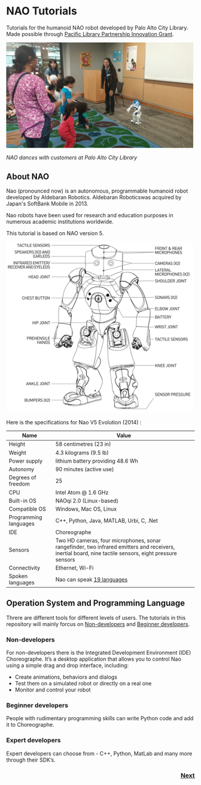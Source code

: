 
# NAO Tutorials 

Tutorials for the humanoid NAO robot developed by Palo Alto City Library. Made possible through [Pacific Library Partnership Innovation Grant](http://www.plpinfo.org/innovation-grants/).

<img src="./Tutorial/readmeImages/naostorytime.jpg" width="500px"/>


*NAO dances with customers at Palo Alto City Library*

## About NAO

Nao (pronounced now) is an autonomous, programmable humanoid robot developed by Aldebaran Robotics. Aldebaran Roboticswas acquired by Japan's SoftBank Mobile in 2013.

Nao robots have been used for research and education purposes in numerous academic institutions worldwide.

This tutorial is based on NAO version 5. 

<img src="./Tutorial/readmeImages/nao_h25_pres.png" width="500px"/>

Here is the specifications for Nao V5 Evolution (2014) :

Name | Value
--- | ---
Height	| 58 centimetres (23 in)
Weight	| 4.3 kilograms (9.5 lb)
Power supply | lithium battery providing 48.6 Wh
Autonomy | 90 minutes (active use)
Degrees of freedom | 25
CPU | Intel Atom @ 1.6 GHz
Built-in OS | NAOqi 2.0 (Linux-based)
Compatible OS | Windows, Mac OS, Linux
Programming languages | C++, Python, Java, MATLAB, Urbi, C, .Net
IDE | Choreographe
Sensors | Two HD cameras, four microphones, sonar rangefinder, two infrared emitters and receivers, inertial board, nine tactile sensors, eight pressure sensors
Connectivity | Ethernet, Wi-Fi
Spoken languages | Nao can speak [19 languages](http://doc.aldebaran.com/1-14/news/1.14.1/whatsnew.html)

## Operation System and Programming Language

Threre are different tools for different levels of users. The tutorials in this repository will mainly forcus on [Non-developers](#Non-developers) and [Beginner developers](#Beginner-developers).

### Non-developers

For non-developers there is the Integrated Development Environment (IDE) Choreographe. It’s a desktop application that allows you to control Nao using a simple drag and drop interface, including:

* Create animations, behaviors and dialogs
* Test them on a simulated robot or directly on a real one
* Monitor and control your robot

### Beginner developers

People with rudimentary programming skills can write Python code and add it to Choreographe. 

### Expert developers

Expert developers can choose from - C++, Python, MatLab and many more through their SDK’s. 

<h3 align="right"><a href="Tutorial/README1.md">Next</a></h3> 